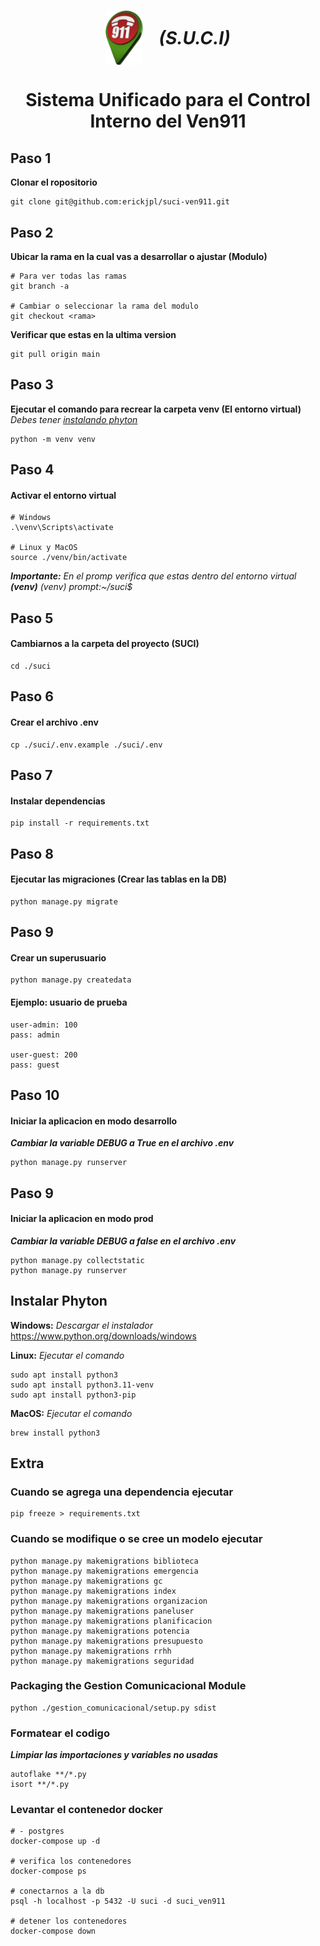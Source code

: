 <h1 align="center" style="display: flex; align-items: center; justify-content: center; gap: 25px;">
  <img src="./suci/templates/static/img/logo.png" width="60" alt="S.U.C.I Logo">
  <i>(S.U.C.I)</i>
</h1>

<h1 align="center" style="margin-bottom: 0;">Sistema Unificado para el Control</h1>
<h1 align="center" style="margin-top: 0;">Interno del Ven911</h1>

## Paso 1

**Clonar el ropositorio**

```
git clone git@github.com:erickjpl/suci-ven911.git
```

## Paso 2

**Ubicar la rama en la cual vas a desarrollar o ajustar (Modulo)**

```
# Para ver todas las ramas
git branch -a

# Cambiar o seleccionar la rama del modulo
git checkout <rama>
```

**Verificar que estas en la ultima version**

```
git pull origin main
```

## Paso 3

**Ejecutar el comando para recrear la carpeta venv (El entorno virtual)**
_Debes tener [instalando phyton](#instalando-phyton)_

```
python -m venv venv
```

## Paso 4

#### Activar el entorno virtual

```
# Windows
.\venv\Scripts\activate

# Linux y MacOS
source ./venv/bin/activate
```

_**Importante:** En el promp verifica que estas dentro del entorno virtual **(venv)**_
_(venv) prompt:~/suci$_

## Paso 5

#### Cambiarnos a la carpeta del proyecto (SUCI)

```
cd ./suci
```

## Paso 6

#### Crear el archivo .env

```
cp ./suci/.env.example ./suci/.env
```

## Paso 7

#### Instalar dependencias

```
pip install -r requirements.txt
```

## Paso 8

#### Ejecutar las migraciones (Crear las tablas en la DB)

```
python manage.py migrate
```

## Paso 9

#### Crear un superusuario

```
python manage.py createdata
```

#### Ejemplo: usuario de prueba

```
user-admin: 100
pass: admin

user-guest: 200
pass: guest
```

## Paso 10

#### Iniciar la aplicacion en modo desarrollo

**_Cambiar la variable DEBUG a True en el archivo .env_**

```
python manage.py runserver
```

## Paso 9

#### Iniciar la aplicacion en modo prod

**_Cambiar la variable DEBUG a false en el archivo .env_**

```
python manage.py collectstatic
python manage.py runserver
```

## Instalar Phyton

**Windows:** _Descargar el instalador_
https://www.python.org/downloads/windows

**Linux:** _Ejecutar el comando_

```
sudo apt install python3
sudo apt install python3.11-venv
sudo apt install python3-pip
```

**MacOS:** _Ejecutar el comando_

```
brew install python3
```

## Extra

### Cuando se agrega una dependencia ejecutar

```
pip freeze > requirements.txt
```

### Cuando se modifique o se cree un modelo ejecutar

```
python manage.py makemigrations biblioteca
python manage.py makemigrations emergencia
python manage.py makemigrations gc
python manage.py makemigrations index
python manage.py makemigrations organizacion
python manage.py makemigrations paneluser
python manage.py makemigrations planificacion
python manage.py makemigrations potencia
python manage.py makemigrations presupuesto
python manage.py makemigrations rrhh
python manage.py makemigrations seguridad
```

### Packaging the Gestion Comunicacional Module

```
python ./gestion_comunicacional/setup.py sdist
```

### Formatear el codigo

**_Limpiar las importaciones y variables no usadas_**

```
autoflake **/*.py
isort **/*.py
```

### Levantar el contenedor docker

```
# - postgres
docker-compose up -d

# verifica los contenedores
docker-compose ps

# conectarnos a la db
psql -h localhost -p 5432 -U suci -d suci_ven911

# detener los contenedores
docker-compose down
```
